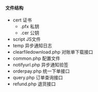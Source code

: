 #### 文件结构
- cert 证书 
    - .pfx 私钥
    - .cer 公钥
- script JS文件
- temp 异步通知日志
- clearfiledownload.php 对账单下载接口
- common.php 配置文件
- notifyurl.php 异步通知验签
- orderpay.php 统一下单接口
- query.php 订单查询接口
- refund.php 退货接口